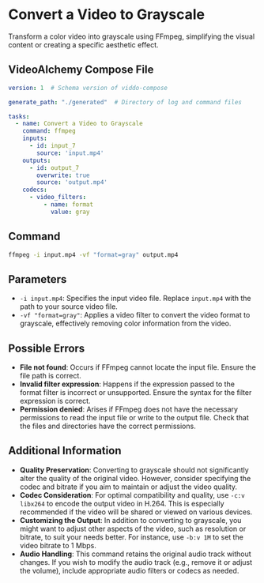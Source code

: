 # Convert a Video to Grayscale

Transform a color video into grayscale using FFmpeg, simplifying the visual content or creating a specific aesthetic effect.

## VideoAlchemy Compose File

```yaml
version: 1  # Schema version of viddo-compose

generate_path: "./generated"  # Directory of log and command files

tasks:
  - name: Convert a Video to Grayscale
    command: ffmpeg
    inputs:
      - id: input_7
        source: 'input.mp4'
    outputs:
      - id: output_7
        overwrite: true
        source: 'output.mp4'
    codecs:
      - video_filters:
          - name: format
            value: gray
```

## Command

```bash
ffmpeg -i input.mp4 -vf "format=gray" output.mp4
```


## Parameters

- `-i input.mp4`: Specifies the input video file. Replace `input.mp4` with the path to your source video file.
- `-vf "format=gray"`: Applies a video filter to convert the video format to grayscale, effectively removing color information from the video.

## Possible Errors

- **File not found**: Occurs if FFmpeg cannot locate the input file. Ensure the file path is correct.
- **Invalid filter expression**: Happens if the expression passed to the format filter is incorrect or unsupported. Ensure the syntax for the filter expression is correct.
- **Permission denied**: Arises if FFmpeg does not have the necessary permissions to read the input file or write to the output file. Check that the files and directories have the correct permissions.

## Additional Information

- **Quality Preservation**: Converting to grayscale should not significantly alter the quality of the original video. However, consider specifying the codec and bitrate if you aim to maintain or adjust the video quality.
- **Codec Consideration**: For optimal compatibility and quality, use `-c:v libx264` to encode the output video in H.264. This is especially recommended if the video will be shared or viewed on various devices.
- **Customizing the Output**: In addition to converting to grayscale, you might want to adjust other aspects of the video, such as resolution or bitrate, to suit your needs better. For instance, use `-b:v 1M` to set the video bitrate to 1 Mbps.
- **Audio Handling**: This command retains the original audio track without changes. If you wish to modify the audio track (e.g., remove it or adjust the volume), include appropriate audio filters or codecs as needed.
